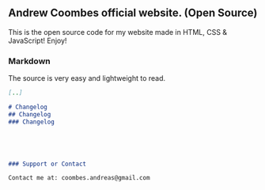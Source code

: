 ## Andrew Coombes official website. (Open Source)

This is the open source code for my website made in HTML, CSS & JavaScript!
Enjoy!

### Markdown
The source is very easy and lightweight to read. 

```markdown
[..]

# Changelog
## Changelog
### Changelog





### Support or Contact

Contact me at: coombes.andreas@gmail.com

